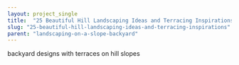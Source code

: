 ```yaml
---
layout: project_single
title:  "25 Beautiful Hill Landscaping Ideas and Terracing Inspirations"
slug: "25-beautiful-hill-landscaping-ideas-and-terracing-inspirations"
parent: "landscaping-on-a-slope-backyard"
---
```

backyard designs with terraces on hill slopes
